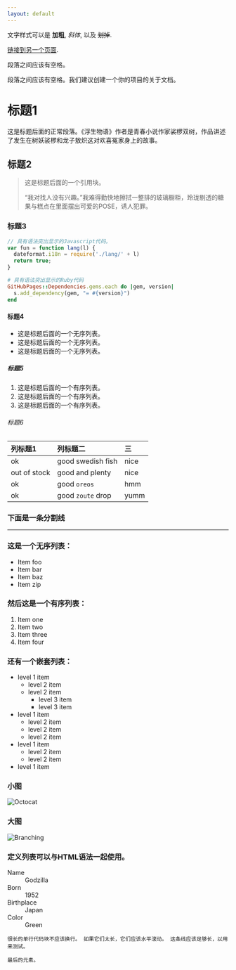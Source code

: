 ```yaml
---
layout: default
---
```


文字样式可以是 **加粗**, _斜体_, 以及 ~~划掉~~.

[链接到另一个页面](./another-page.html).

段落之间应该有空格。

段落之间应该有空格。我们建议创建一个你的项目的关于文档。

# 标题1

这是标题后面的正常段落。《浮生物语》作者是青春小说作家裟椤双树，作品讲述了发生在树妖裟椤和龙子敖炽这对欢喜冤家身上的故事。 

## 标题2

> 这是标题后面的一个引用块。
>
> “我对找人没有兴趣。”我难得勤快地擦拭一整排的玻璃橱柜，玲珑剔透的糖果与糕点在里面摆出可爱的POSE，诱人犯罪。

### 标题3

```js
// 具有语法突出显示的Javascript代码。
var fun = function lang(l) {
  dateformat.i18n = require('./lang/' + l)
  return true;
}
```

```ruby
# 具有语法突出显示的Ruby代码
GitHubPages::Dependencies.gems.each do |gem, version|
  s.add_dependency(gem, "= #{version}")
end
```

#### 标题4

*   这是标题后面的一个无序列表。
*   这是标题后面的一个无序列表。
*   这是标题后面的一个无序列表。

##### 标题5

1.  这是标题后面的一个有序列表。
2.  这是标题后面的一个有序列表。
3.  这是标题后面的一个有序列表。

###### 标题6

| 列标题1        | 列标题二          | 三 |
|:-------------|:------------------|:------|
| ok         | good swedish fish | nice  |
| out of stock | good and plenty   | nice  |
| ok           | good `oreos`      | hmm   |
| ok           | good `zoute` drop | yumm  |

### 下面是一条分割线

* * *

### 这是一个无序列表：

*   Item foo
*   Item bar
*   Item baz
*   Item zip

### 然后这是一个有序列表：

1.  Item one
1.  Item two
1.  Item three
1.  Item four

### 还有一个嵌套列表：

- level 1 item
  - level 2 item
  - level 2 item
    - level 3 item
    - level 3 item
- level 1 item
  - level 2 item
  - level 2 item
  - level 2 item
- level 1 item
  - level 2 item
  - level 2 item
- level 1 item

### 小图

![Octocat](https://assets-cdn.github.com/images/icons/emoji/octocat.png)

### 大图

![Branching](https://guides.github.com/activities/hello-world/branching.png)


### 定义列表可以与HTML语法一起使用。

<dl>
<dt>Name</dt>
<dd>Godzilla</dd>
<dt>Born</dt>
<dd>1952</dd>
<dt>Birthplace</dt>
<dd>Japan</dd>
<dt>Color</dt>
<dd>Green</dd>
</dl>

```
很长的单行代码块不应该换行。 如果它们太长，它们应该水平滚动。 这条线应该足够长，以用来测试。
```

```
最后的元素。
```
